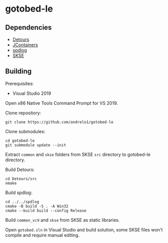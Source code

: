 # gotobed-le

## Dependencies
- [Detours](https://github.com/microsoft/Detours)
- [JContainers](https://github.com/ryobg/JContainers)
- [spdlog](https://github.com/gabime/spdlog)
- [SKSE](https://skse.silverlock.org/)

## Building
Prerequisites:
- Visual Studio 2019

Open x86 Native Tools Command Prompt for VS 2019.

Clone repository:
```
git clone https://github.com/andrelo1/gotobed-le
```
Clone submodules:
```
cd gotobed-le
git submodule update --init
```
Extract `common` and `skse` folders from SKSE `src` directory to gotobed-le directory.

Build Detours:
```
cd Detours/src
nmake
```
Build spdlog:
```
cd ../../spdlog
cmake -B build -S . -A Win32
cmake --build build --config Release
```
Build `common_vc9` and `skse` from SKSE as static libraries.

Open `gotobed.sln` in Visual Studio and build solution, some SKSE files won't compile and require manual editing.
